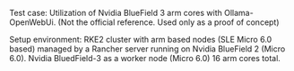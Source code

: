 Test case: Utilization of Nvidia BlueField 3 arm cores with Ollama-OpenWebUi. (Not the official reference. Used only as a proof of concept)

Setup environment:
RKE2 cluster with arm based nodes (SLE Micro 6.0 based) managed by a Rancher server running on Nvidia BlueField 2 (Micro 6.0).
Nvidia BluedField-3 as a worker node (Micro 6.0) 16 arm cores total.


